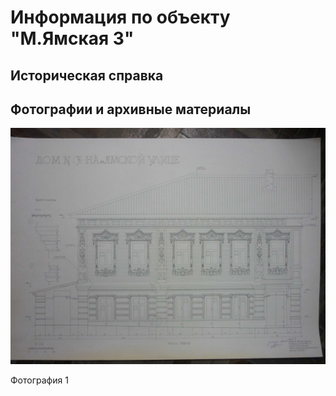 # Информация по объекту "М.Ямская 3"

## Историческая справка

## Фотографии и архивные материалы

![1](/BuidingsInfo/b390030d-5c41-4f87-a89a-a564f96cd778/P1270208_Compressed.jpg)

Фотография 1

